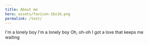 ```yaml
---
title: About me
hero: assets/favicon-16x16.png
permalink: /test/
---
```

I'm a lonely boy
I'm a lonely boy
Oh, oh-oh I got a love that keeps me waiting

